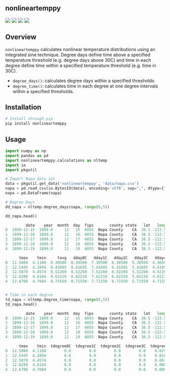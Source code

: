 ## nonlineartemppy


![](https://img.shields.io/build/passing.png?color=brightgreen)
![](https://img.shields.io/pypi/v0.101.png?color=brightgreen)
![](https://img.shields.io/python/v3.6.png?color=blue)
![](https://img.shields.io/license/MIT.png?color=blue)


Overview
--------
`nonlineartemppy` calculates nonlinear temperature distributions using an integrated sine technique. Degree days define time above a specified temperature threshold (e.g. degree days above 30C) and time in each degree define time within a specified temperature threshold (e.g. time in 30C).

-   `degree_days()`: calculates degree days within a specified thresholds
-   `degree_time()`: calculates time in each degree at one degree intervals within a specified thresholds.

Installation
------------

``` python
# Install through pip
pip install nonlineartemppy
```

Usage
-----

``` python
import numpy as np
import pandas as pd
import nonlineartemppy.calculations as nltemp
import io
import pkgutil

# Import Napa data set
data = pkgutil.get_data('nonlineartemppy', 'data/napa.csv')
napa = pd.read_csv(io.BytesIO(data), encoding='utf8', sep=",", dtype={"switch": np.int8})
napa = pd.DataFrame(napa)

# Degree Days
dd_napa = nltemp.degree_days(napa, range(0,5))

dd_napa.head()

         date    year  month  day  fips       county state   lat   long  \
0  1899-12-15  1899.0     12   15  6055  Napa County    CA  38.5 -122.5   
1  1899-12-16  1899.0     12   16  6055  Napa County    CA  38.5 -122.5   
2  1899-12-17  1899.0     12   17  6055  Napa County    CA  38.5 -122.5   
3  1899-12-18  1899.0     12   18  6055  Napa County    CA  38.5 -122.5   
4  1899-12-19  1899.0     12   19  6055  Napa County    CA  38.5 -122.5   

      tmax    tmin     tavg   dday0C   dday1C   dday2C   dday3C   dday4C  
0  12.5000  4.1100  8.30500  8.30500  7.30500  6.30500  5.30500  4.30500  
1  12.5445  4.2894  8.41695  8.41695  7.41695  6.41695  5.41695  4.41695  
2  12.5878  4.4574  8.52260  8.52260  7.52260  6.52260  5.52260  4.52260  
3  12.6298  4.6144  8.62210  8.62210  7.62210  6.62210  5.62210  4.62210  
4  12.6706  4.7604  8.71550  8.71550  7.71550  6.71550  5.71550  4.71550  


# Time in each degree
td_napa = nltemp.degree_time(napa, range(0,5))
td_napa.head()

         date    year  month  day  fips       county state   lat   long  \
0  1899-12-15  1899.0     12   15  6055  Napa County    CA  38.5 -122.5   
1  1899-12-16  1899.0     12   16  6055  Napa County    CA  38.5 -122.5   
2  1899-12-17  1899.0     12   17  6055  Napa County    CA  38.5 -122.5   
3  1899-12-18  1899.0     12   18  6055  Napa County    CA  38.5 -122.5   
4  1899-12-19  1899.0     12   19  6055  Napa County    CA  38.5 -122.5   

      tmax    tmin  tdegree0C  tdegree1C  tdegree2C  tdegree3C  tdegree4C  
0  12.5000  4.1100        0.0        0.0        0.0        0.0    0.02960  
1  12.5445  4.2894        0.0        0.0        0.0        0.0    0.01624  
2  12.5878  4.4574        0.0        0.0        0.0        0.0    0.00334  
3  12.6298  4.6144        0.0        0.0        0.0        0.0    0.00000  
4  12.6706  4.7604        0.0        0.0        0.0        0.0    0.00000 

```